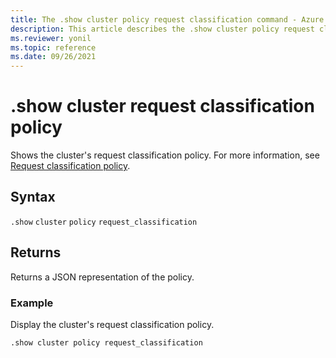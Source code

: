 ```yaml
---
title: The .show cluster policy request classification command - Azure Data Explorer
description: This article describes the .show cluster policy request classification command in Azure Data Explorer.
ms.reviewer: yonil
ms.topic: reference
ms.date: 09/26/2021
---
```

# .show cluster request classification policy

Shows the cluster's request classification policy. For more information, see [Request classification policy](request-classification-policy.md).

## Syntax

`.show` `cluster` `policy` `request_classification`

## Returns

Returns a JSON representation of the policy.

### Example

Display the cluster's request classification policy.

```kusto
.show cluster policy request_classification
```
